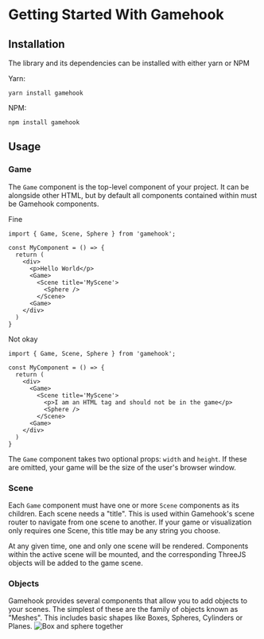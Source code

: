 # Getting Started With Gamehook

## Installation

The library and its dependencies can be installed with either yarn or NPM

Yarn:

```
yarn install gamehook
```

NPM:

```
npm install gamehook
```

## Usage

### Game

The `Game` component is the top-level component of your project. It can be alongside other HTML, but by default all components contained within must be Gamehook components.

Fine

```
import { Game, Scene, Sphere } from 'gamehook';

const MyComponent = () => {
  return (
    <div>
      <p>Hello World</p>
      <Game>
        <Scene title='MyScene'>
          <Sphere />
        </Scene>
      <Game>
    </div>
  )
}
```

Not okay

```
import { Game, Scene, Sphere } from 'gamehook';

const MyComponent = () => {
  return (
    <div>
      <Game>
        <Scene title='MyScene'>
          <p>I am an HTML tag and should not be in the game</p>
          <Sphere />
        </Scene>
      <Game>
    </div>
  )
}
```

The `Game` component takes two optional props: `width` and `height`. If these are omitted, your game will be the size of the user's browser window.

### Scene

Each `Game` component must have one or more `Scene` components as its children. Each scene needs a "title". This is used within Gamehook's scene router to navigate from one scene to another. If your game or visualization only requires one Scene, this title may be any string you choose.

At any given time, one and only one scene will be rendered. Components within the active scene will be mounted, and the corresponding ThreeJS objects will be added to the game scene.

### Objects

Gamehook provides several components that allow you to add objects to your scenes. The simplest of these are the family of objects known as "Meshes". This includes basic shapes like Boxes, Spheres, Cylinders or Planes.
![Box and sphere together](./assets/usage1.png')
